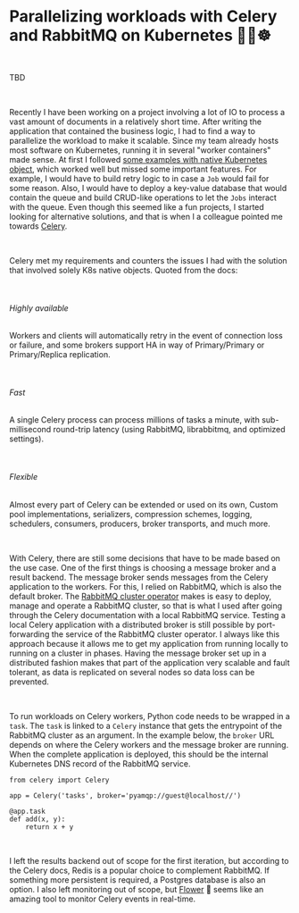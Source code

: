 # Parallelizing workloads with Celery and RabbitMQ on Kubernetes 🍃🐇☸️

&nbsp;

TBD

&nbsp;

Recently I have been working on a project involving a lot of IO to process a vast amount of documents in a relatively short time. After writing the application that contained the business logic, I had to find a way to parallelize the workload to make it scalable. Since my team already hosts most software on Kubernetes, running it in several "worker containers" made sense. At first I followed [some examples with native Kubernetes object](https://kubernetes.io/docs/tasks/job/parallel-processing-expansion/), which worked well but missed some important features. For example, I would have to build retry logic to in case a `Job` would fail for some reason. Also, I would have to deploy a key-value database that would contain the queue and build CRUD-like operations to let the `Jobs` interact with the queue. Even though this seemed like a fun projects, I started looking for alternative solutions, and that is when I a colleague pointed me towards [Celery](https://docs.celeryq.dev/en/stable/getting-started/introduction.html).

&nbsp;

Celery met my requirements and counters the issues I had with the solution that involved solely K8s native objects. Quoted from the docs:

&nbsp;

###### Highly available

Workers and clients will automatically retry in the event of connection loss or failure, and some brokers support HA in way of Primary/Primary or Primary/Replica replication.

&nbsp;

###### Fast

A single Celery process can process millions of tasks a minute, with sub-millisecond round-trip latency (using RabbitMQ, librabbitmq, and optimized settings).

&nbsp;

###### Flexible

Almost every part of Celery can be extended or used on its own, Custom pool implementations, serializers, compression schemes, logging, schedulers, consumers, producers, broker transports, and much more.

&nbsp;

With Celery, there are still some decisions that have to be made based on the use case. One of the first things is choosing a message broker and a result backend. The message broker sends messages from the Celery application to the workers. For this, I relied on RabbitMQ, which is also the default broker. The [RabbitMQ cluster operator](https://www.rabbitmq.com/kubernetes/operator/operator-overview.html) makes is easy to deploy, manage and operate a RabbitMQ cluster, so that is what I used after going through the Celery documentation with a local RabbitMQ service. Testing a local Celery application with a distributed broker is still possible by port-forwarding the service of the RabbitMQ cluster operator. I always like this approach because it allows me to get my application from running locally to running on a cluster in phases. Having the message broker set up in a distributed fashion makes that part of the application very scalable and fault tolerant, as data is replicated on several nodes so data loss can be prevented.

&nbsp;

To run workloads on Celery workers, Python code needs to be wrapped in a `task`. The `task` is linked to a `Celery` instance that gets the entrypoint of the RabbitMQ cluster as an argument. In the example below, the `broker` URL depends on where the Celery workers and the message broker are running. When the complete application is deployed, this should be the internal Kubernetes DNS record of the RabbitMQ service.

```
from celery import Celery

app = Celery('tasks', broker='pyamqp://guest@localhost//')

@app.task
def add(x, y):
    return x + y
```

&nbsp;

I left the results backend out of scope for the first iteration, but according to the Celery docs, Redis is a popular choice to complement RabbitMQ. If something more persistent is required, a Postgres database is also an option. I also left monitoring out of scope, but [Flower](https://flower.readthedocs.io/en/latest/features.html) 🌸 seems like an amazing tool to monitor Celery events in real-time.

&nbsp;
